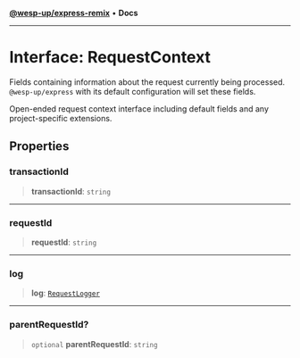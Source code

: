 [**@wesp-up/express-remix**](../README.md) • **Docs**

---

# Interface: RequestContext

Fields containing information about the request currently being processed.
`@wesp-up/express` with its default configuration will set these fields.

Open-ended request context interface including default fields and any
project-specific extensions.

## Properties

### transactionId

> **transactionId**: `string`

---

### requestId

> **requestId**: `string`

---

### log

> **log**: [`RequestLogger`](../classes/RequestLogger.md)

---

### parentRequestId?

> `optional` **parentRequestId**: `string`
